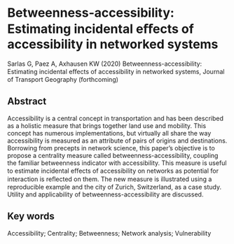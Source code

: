 # Betweenness-accessibility: Estimating incidental eﬀects of accessibility in networked systems
Sarlas G, Paez A, Axhausen KW (2020) Betweenness-accessibility: Estimating incidental eﬀects of accessibility in networked systems, Journal of Transport Geography (forthcoming)

## Abstract

Accessibility is a central concept in transportation and has been described as a holistic measure that brings together land use and mobility. This concept has numerous implementations, but virtually all share the way accessibility is measured as an attribute of pairs of origins and destinations. Borrowing from precepts in network science, this paper’s objective is to propose a centrality measure called betweenness-accessibility, coupling the familiar betweenness indicator with accessibility. This measure is useful to estimate incidental eﬀects of accessibility on networks as potential for interaction is reﬂected on them. The new measure is illustrated using a reproducible example and the city of Zurich, Switzerland, as a case study. Utility and applicability of betweenness-accessibility are discussed. 

## Key words

Accessibility; Centrality; Betweenness; Network analysis; Vulnerability


